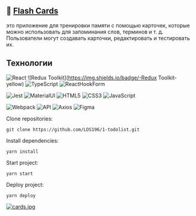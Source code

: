 :seedling: <a href="https://lds196.github.io/1-todolist/" target="_blank">Flash Cards</a>
---
это приложение для тренировки памяти с помощью карточек, которые можно использовать для запоминания слов, терминов и т. д. Пользователи могут создавать карточки, редактировать и тестировать их.

## Технологии
![React](https://img.shields.io/badge/-React-61daf8?logo=react&logoColor=black)
![Redux Toolkit](https://img.shields.io/badge/-Redux Toolkit-yellow)
![TypeScript](https://img.shields.io/badge/-TypeScript-blue)
![ReactHookForm](https://img.shields.io/badge/-ReactHookForm-pink)

![Jest](https://img.shields.io/badge/-Jest-green)
![MaterialUI](https://img.shields.io/badge/-MaterialUI-blue)
![HTML5](https://img.shields.io/badge/-HTML5-e34f26?logo=html5&logoColor=white)
![CSS3](https://img.shields.io/badge/-CSS3-1572b6?logo=css3&logoColor=white)
![JavaScript](https://img.shields.io/badge/-JavaScript-f7df1e?logo=javaScript&logoColor=black)

![Webpack](https://img.shields.io/badge/-Webpack-99d6f8?logo=webpack&logoColor=black)
![API](https://img.shields.io/badge/-Api-yellow)
![Axios](https://img.shields.io/badge/-Axios-green)
![Figma](https://img.shields.io/badge/-Figma-pink)

Clone repositories:
```
git clone https://github.com/LDS196/1-todolist.git
```
Install dependencies:
```
yarn install
```
Start project: 
```
yarn start
```
Deploy project:
```
yarn deploy
```
[![cards.jpg](https://i.postimg.cc/pTQ501ys/cards.jpg)](https://postimg.cc/YG9S0R6F)
